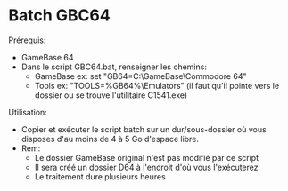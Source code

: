 # Batch GBC64

Prérequis: 
- GameBase 64
- Dans le script GBC64.bat, renseigner les chemins:
    - GameBase  ex: set "GB64=C:\GameBase\Commodore 64"
    - Tools     ex: "TOOLS=%GB64%\Emulators" (il faut qu'il pointe vers le dossier ou se trouve l'utilitaire C1541.exe)

Utilisation:
- Copier et exécuter le script batch sur un dur/sous-dossier où vous disposes d'au moins de 4 à 5 Go d'espace libre.
- Rem: 
	- Le dossier GameBase original n'est pas modifié par ce script
	- Il sera créé un dossier D64 à l'endroit d'où vous l'exécuterez
	- Le traitement dure plusieurs heures
		
